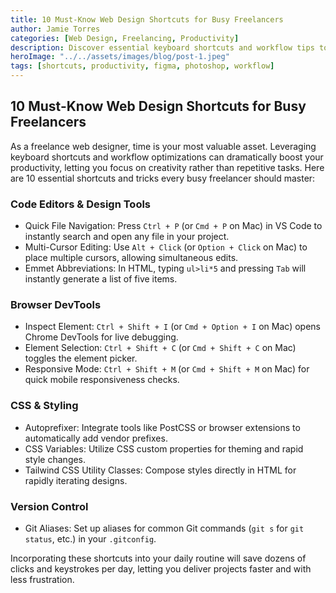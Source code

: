 ```yaml
---
title: 10 Must-Know Web Design Shortcuts for Busy Freelancers
author: Jamie Torres
categories: [Web Design, Freelancing, Productivity]
description: Discover essential keyboard shortcuts and workflow tips to help freelance web designers save time, work more efficiently, and deliver projects faster.
heroImage: "../../assets/images/blog/post-1.jpeg"
tags: [shortcuts, productivity, figma, photoshop, workflow]
---
```


## 10 Must-Know Web Design Shortcuts for Busy Freelancers

As a freelance web designer, time is your most valuable asset. Leveraging keyboard shortcuts and workflow optimizations can dramatically boost your productivity, letting you focus on creativity rather than repetitive tasks. Here are 10 essential shortcuts and tricks every busy freelancer should master:

### Code Editors & Design Tools

- Quick File Navigation: Press `Ctrl + P` (or `Cmd + P` on Mac) in VS Code to instantly search and open any file in your project.
- Multi-Cursor Editing: Use `Alt + Click` (or `Option + Click` on Mac) to place multiple cursors, allowing simultaneous edits.
- Emmet Abbreviations: In HTML, typing `ul>li*5` and pressing `Tab` will instantly generate a list of five items.

### Browser DevTools

- Inspect Element: `Ctrl + Shift + I` (or `Cmd + Option + I` on Mac) opens Chrome DevTools for live debugging.
- Element Selection: `Ctrl + Shift + C` (or `Cmd + Shift + C` on Mac) toggles the element picker.
- Responsive Mode: `Ctrl + Shift + M` (or `Cmd + Shift + M` on Mac) for quick mobile responsiveness checks.

### CSS & Styling

- Autoprefixer: Integrate tools like PostCSS or browser extensions to automatically add vendor prefixes.
- CSS Variables: Utilize CSS custom properties for theming and rapid style changes.
- Tailwind CSS Utility Classes: Compose styles directly in HTML for rapidly iterating designs.

### Version Control

- Git Aliases: Set up aliases for common Git commands (`git s` for `git status`, etc.) in your `.gitconfig`.

Incorporating these shortcuts into your daily routine will save dozens of clicks and keystrokes per day, letting you deliver projects faster and with less frustration.
